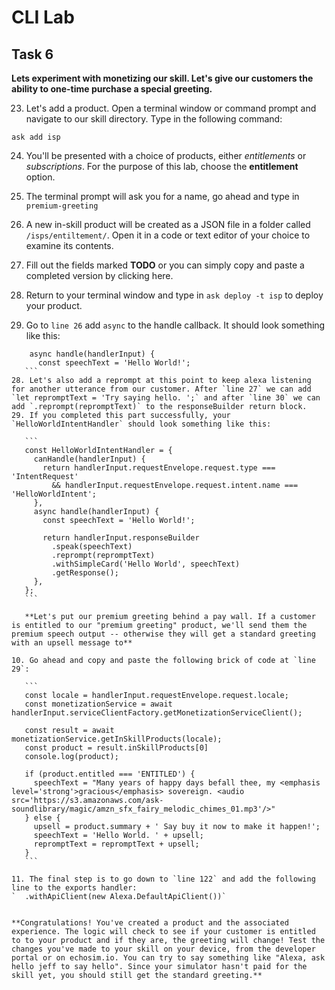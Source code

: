 # CLI Lab
## Task 6

  **Lets experiment with monetizing our skill. Let's give our customers the ability to one-time purchase a special greeting.**

23. Let's add a product. Open a terminal window or command prompt and navigate to our skill directory. Type in the following command:  
  
  ```
ask add isp
```
  
24.  You'll be presented with a choice of products, either *entitlements* or *subscriptions*. For the purpose of this lab, choose the **entitlement** option.

25. The terminal prompt will ask you for a name, go ahead and type in `premium-greeting`

24.  A new in-skill product will be created as a JSON file in a folder called `/isps/entiltement/`. Open it in a code or text editor of your choice to examine its contents.

25. Fill out the fields marked **TODO** or you can simply copy and paste a completed version by clicking here.  

26. Return to your terminal window and type in `ask deploy -t isp` to deploy your product.

27. Go to `line 26` add `async` to the handle callback. It should look something like this:   

 ```
     async handle(handlerInput) {
       const speechText = 'Hello World!';
    ```
28. Let's also add a reprompt at this point to keep alexa listening for another utterance from our customer. After `line 27` we can add `let repromptText = 'Try saying hello. ';` and after `line 30` we can add `.reprompt(repromptText)` to the responseBuilder return block.
29. If you completed this part successfully, your `HelloWorldIntentHandler` should look something like this:

	```
	const HelloWorldIntentHandler = {
	  canHandle(handlerInput) {
	    return handlerInput.requestEnvelope.request.type === 'IntentRequest'
	      && handlerInput.requestEnvelope.request.intent.name === 'HelloWorldIntent';
	  },
	  async handle(handlerInput) {
	    const speechText = 'Hello World!';
	
	    return handlerInput.responseBuilder
	      .speak(speechText)
	      .reprompt(repromptText)
	      .withSimpleCard('Hello World', speechText)
	      .getResponse();
	  },
	};
	```

	**Let's put our premium greeting behind a pay wall. If a customer is entitled to our "premium greeting" product, we'll send them the premium speech output -- otherwise they will get a standard greeting with an upsell message to**
	
10. Go ahead and copy and paste the following brick of code at `line 29`:

	```
    const locale = handlerInput.requestEnvelope.request.locale;
    const monetizationService = await handlerInput.serviceClientFactory.getMonetizationServiceClient();
  
    const result = await monetizationService.getInSkillProducts(locale);
    const product = result.inSkillProducts[0]
    console.log(product);

    if (product.entitled === 'ENTITLED') {
      speechText = "Many years of happy days befall thee, my <emphasis level='strong'>gracious</emphasis> sovereign. <audio src='https://s3.amazonaws.com/ask-soundlibrary/magic/amzn_sfx_fairy_melodic_chimes_01.mp3'/>"
    } else {
      upsell = product.summary + ' Say buy it now to make it happen!';
      speechText = 'Hello World. ' + upsell;
      repromptText = repromptText + upsell;
    }
	```
	
11. The final step is to go down to `line 122` and add the following line to the exports handler:
`  .withApiClient(new Alexa.DefaultApiClient())`


**Congratulations! You've created a product and the associated experience. The logic will check to see if your customer is entitled to to your product and if they are, the greeting will change! Test the changes you've made to your skill on your device, from the developer portal or on echosim.io. You can try to say something like "Alexa, ask hello jeff to say hello". Since your simulator hasn't paid for the skill yet, you should still get the standard greeting.**